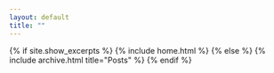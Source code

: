 ```yaml
---
layout: default
title: ""
---
```


{% if site.show_excerpts %}
  {% include home.html %}
{% else %}
  {% include archive.html title="Posts" %}
{% endif %}
